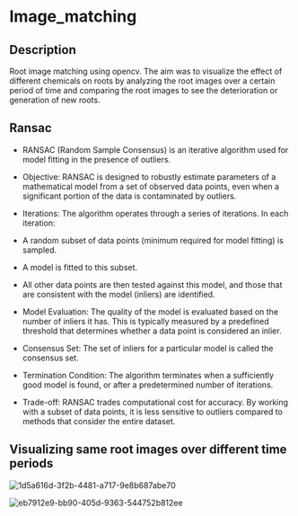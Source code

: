 # Image_matching


## Description

Root image matching using opencv. The aim was to visualize the effect of different chemicals on roots by analyzing the root images over a certain period of time
and comparing the root images to see the deterioration or generation of new roots.

## Ransac


- RANSAC (Random Sample Consensus) is an iterative algorithm used for model fitting in the presence of outliers.


- Objective: RANSAC is designed to robustly estimate parameters of a mathematical model from a set of observed data points, even when a significant portion of the data is contaminated by outliers.


- Iterations: The algorithm operates through a series of iterations. In each iteration:

- A random subset of data points (minimum required for model fitting) is sampled.

- A model is fitted to this subset.

- All other data points are then tested against this model, and those that are consistent with the model (inliers) are identified.

- Model Evaluation: The quality of the model is evaluated based on the number of inliers it has. This is typically measured by a predefined threshold that determines whether a data point is considered an inlier.

- Consensus Set: The set of inliers for a particular model is called the consensus set.

- Termination Condition: The algorithm terminates when a sufficiently good model is found, or after a predetermined number of iterations.

- Trade-off: RANSAC trades computational cost for accuracy. By working with a subset of data points, it is less sensitive to outliers compared to methods that consider the entire dataset.


## Visualizing same root images over different time periods

![1d5a616d-3f2b-4481-a717-9e8b687abe70](https://github.com/Tarakzai/Image_matching/assets/80420558/6627881a-c1aa-45c2-b911-36070d5bbd1b)

![eb7912e9-bb90-405d-9363-544752b812ee](https://github.com/Tarakzai/Image_matching/assets/80420558/c4a406d6-f392-422b-a99f-6de967be1744)


